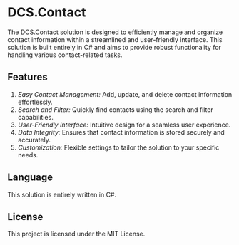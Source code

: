 # DCS.Contact

The DCS.Contact solution is designed to efficiently manage and organize contact information within a streamlined and user-friendly interface. This solution is built entirely in C# and aims to provide robust functionality for handling various contact-related tasks.

## Features

  1.  *Easy Contact Management:* Add, update, and delete contact information effortlessly.
  2.  *Search and Filter:* Quickly find contacts using the search and filter capabilities.
  3.  *User-Friendly Interface:* Intuitive design for a seamless user experience.
  4.  *Data Integrity:* Ensures that contact information is stored securely and accurately.
  5.  *Customization:* Flexible settings to tailor the solution to your specific needs.

## Language

This solution is entirely written in C#.

## License

This project is licensed under the MIT License.
